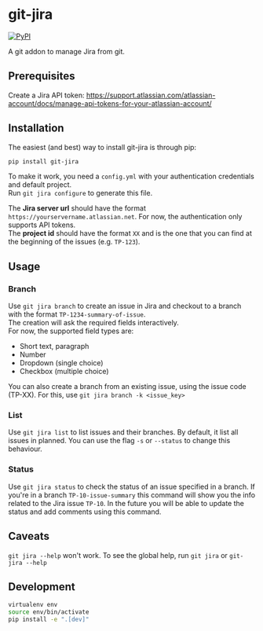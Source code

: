 # git-jira

[![PyPI](https://img.shields.io/pypi/v/git-jira.svg)](https://pypi.python.org/pypi/git-jira)

A git addon to manage Jira from git.

## Prerequisites

Create a Jira API token: https://support.atlassian.com/atlassian-account/docs/manage-api-tokens-for-your-atlassian-account/

## Installation

The easiest (and best) way to install git-jira is through pip:

```bash
pip install git-jira
```

To make it work, you need a `config.yml` with your authentication credentials and default project.  
Run `git jira configure` to generate this file.  

The **Jira server url** should have the format `https://yourservername.atlassian.net`. For now, the authentication only supports API tokens.  
The **project id** should have the format `XX` and is the one that you can find at the beginning of the issues (e.g. `TP-123`).

## Usage

### Branch

Use `git jira branch` to create an issue in Jira and checkout to a branch with the format `TP-1234-summary-of-issue`.  
The creation will ask the required fields interactively.  
For now, the supported field types are:

- Short text, paragraph
- Number
- Dropdown (single choice)
- Checkbox (multiple choice)

You can also create a branch from an existing issue, using the issue code (TP-XX). For this, use `git jira branch -k <issue_key>`

### List

Use `git jira list` to list issues and their branches. By default, it list all issues in planned. You can use the flag `-s` or `--status` to change this behaviour.

### Status

Use `git jira status` to check the status of an issue specified in a branch. If you're in a branch `TP-10-issue-summary` this command will show you the info related to the Jira issue `TP-10`. 
In the future you will be able to update the status and add comments using this command.

## Caveats

`git jira --help` won't work. To see the global help, run `git jira` or `git-jira --help`

## Development

```bash
virtualenv env 
source env/bin/activate
pip install -e ".[dev]"
```
